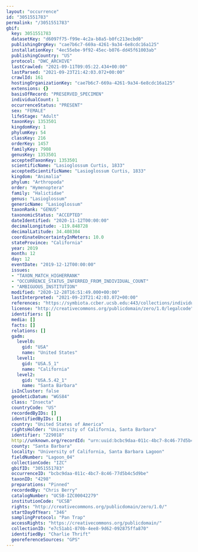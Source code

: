 ```yaml
---
layout: "occurrence"
id: "3051551783"
permalink: "/3051551783"
gbif:
  key: 3051551783
  datasetKey: "d6097f75-f99e-4c2a-b8a5-b0fc213ecbd0"
  publishingOrgKey: "cae7b6c7-669a-4261-9a34-6e8cdc16a125"
  installationKey: "4ec55ebe-9f92-45ec-b076-dd45f61003ab"
  publishingCountry: "US"
  protocol: "DWC_ARCHIVE"
  lastCrawled: "2021-09-11T09:05:22.434+00:00"
  lastParsed: "2021-09-23T21:42:03.072+00:00"
  crawlId: 161
  hostingOrganizationKey: "cae7b6c7-669a-4261-9a34-6e8cdc16a125"
  extensions: {}
  basisOfRecord: "PRESERVED_SPECIMEN"
  individualCount: 1
  occurrenceStatus: "PRESENT"
  sex: "FEMALE"
  lifeStage: "Adult"
  taxonKey: 1353501
  kingdomKey: 1
  phylumKey: 54
  classKey: 216
  orderKey: 1457
  familyKey: 7908
  genusKey: 1353501
  acceptedTaxonKey: 1353501
  scientificName: "Lasioglossum Curtis, 1833"
  acceptedScientificName: "Lasioglossum Curtis, 1833"
  kingdom: "Animalia"
  phylum: "Arthropoda"
  order: "Hymenoptera"
  family: "Halictidae"
  genus: "Lasioglossum"
  genericName: "Lasioglossum"
  taxonRank: "GENUS"
  taxonomicStatus: "ACCEPTED"
  dateIdentified: "2020-11-12T00:00:00"
  decimalLongitude: -119.848728
  decimalLatitude: 34.408304
  coordinateUncertaintyInMeters: 10.0
  stateProvince: "California"
  year: 2019
  month: 12
  day: 12
  eventDate: "2019-12-12T00:00:00"
  issues:
  - "TAXON_MATCH_HIGHERRANK"
  - "OCCURRENCE_STATUS_INFERRED_FROM_INDIVIDUAL_COUNT"
  - "AMBIGUOUS_INSTITUTION"
  modified: "2020-12-28T16:51:49.000+00:00"
  lastInterpreted: "2021-09-23T21:42:03.072+00:00"
  references: "https://symbiota.ccber.ucsb.edu:443/collections/individual/index.php?occid=229018"
  license: "http://creativecommons.org/publicdomain/zero/1.0/legalcode"
  identifiers: []
  media: []
  facts: []
  relations: []
  gadm:
    level0:
      gid: "USA"
      name: "United States"
    level1:
      gid: "USA.5_1"
      name: "California"
    level2:
      gid: "USA.5.42_1"
      name: "Santa Barbara"
  isInCluster: false
  geodeticDatum: "WGS84"
  class: "Insecta"
  countryCode: "US"
  recordedByIDs: []
  identifiedByIDs: []
  country: "United States of America"
  rightsHolder: "University of California, Santa Barbara"
  identifier: "229018"
  http://unknown.org/recordId: "urn:uuid:bcbc9daa-011c-4bc7-8c46-77d5b4c5d9be"
  county: "Santa Barbara"
  locality: "University of California, Santa Barbara Lagoon"
  fieldNumber: "Lagoon_04"
  collectionCode: "IZC"
  gbifID: "3051551783"
  occurrenceID: "bcbc9daa-011c-4bc7-8c46-77d5b4c5d9be"
  taxonID: "4298"
  preparations: "Pinned"
  recordedBy: "Chris Berry"
  catalogNumber: "UCSB-IZC00042279"
  institutionCode: "UCSB"
  rights: "http://creativecommons.org/publicdomain/zero/1.0/"
  startDayOfYear: "346"
  samplingProtocol: "Pan Trap"
  accessRights: "https://creativecommons.org/publicdomain/"
  collectionID: "e7c51ab1-870b-4ee8-9d62-092875ffa870"
  identifiedBy: "Charlie Thrift"
  georeferenceSources: "GPS"
---
```

